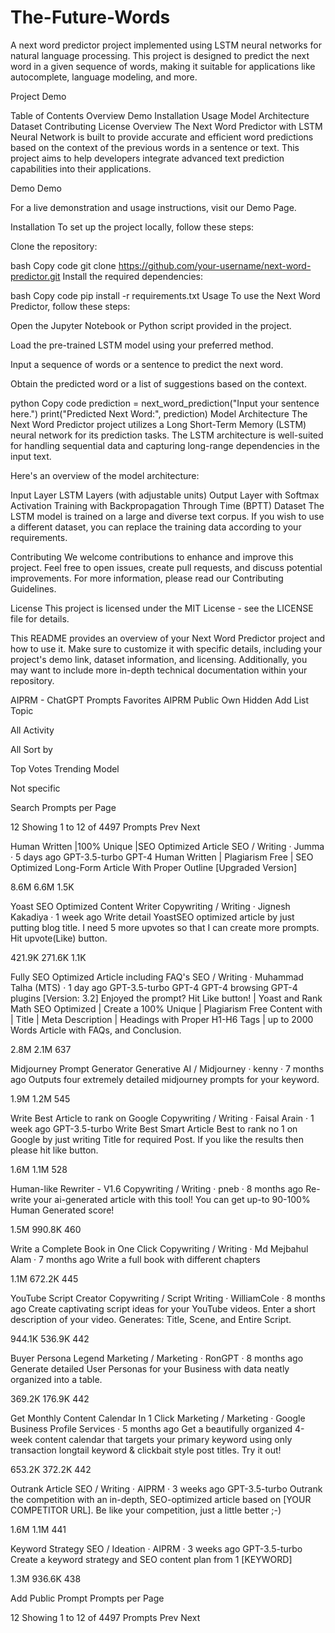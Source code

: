 # The-Future-Words

A next word predictor project implemented using LSTM neural networks for natural language processing. This project is designed to predict the next word in a given sequence of words, making it suitable for applications like autocomplete, language modeling, and more.

Project Demo

Table of Contents
Overview
Demo
Installation
Usage
Model Architecture
Dataset
Contributing
License
Overview
The Next Word Predictor with LSTM Neural Network is built to provide accurate and efficient word predictions based on the context of the previous words in a sentence or text. This project aims to help developers integrate advanced text prediction capabilities into their applications.

Demo
Demo

For a live demonstration and usage instructions, visit our Demo Page.

Installation
To set up the project locally, follow these steps:

Clone the repository:

bash
Copy code
git clone https://github.com/your-username/next-word-predictor.git
Install the required dependencies:

bash
Copy code
pip install -r requirements.txt
Usage
To use the Next Word Predictor, follow these steps:

Open the Jupyter Notebook or Python script provided in the project.

Load the pre-trained LSTM model using your preferred method.

Input a sequence of words or a sentence to predict the next word.

Obtain the predicted word or a list of suggestions based on the context.

python
Copy code
prediction = next_word_prediction("Input your sentence here.")
print("Predicted Next Word:", prediction)
Model Architecture
The Next Word Predictor project utilizes a Long Short-Term Memory (LSTM) neural network for its prediction tasks. The LSTM architecture is well-suited for handling sequential data and capturing long-range dependencies in the input text.

Here's an overview of the model architecture:

Input Layer
LSTM Layers (with adjustable units)
Output Layer with Softmax Activation
Training with Backpropagation Through Time (BPTT)
Dataset
The LSTM model is trained on a large and diverse text corpus. If you wish to use a different dataset, you can replace the training data according to your requirements.

Contributing
We welcome contributions to enhance and improve this project. Feel free to open issues, create pull requests, and discuss potential improvements. For more information, please read our Contributing Guidelines.

License
This project is licensed under the MIT License - see the LICENSE file for details.

This README provides an overview of your Next Word Predictor project and how to use it. Make sure to customize it with specific details, including your project's demo link, dataset information, and licensing. Additionally, you may want to include more in-depth technical documentation within your repository.




AIPRM - ChatGPT Prompts
  Favorites
  AIPRM
Public
Own
  Hidden
  Add List
Topic

All
Activity

All
Sort by

Top Votes Trending
Model

Not specific

Search
Prompts per Page

12
Showing 1 to 12 of 4497 Prompts
Prev
Next

Human Written |100% Unique |SEO Optimized Article
SEO / Writing
·
Jumma
·
5 days ago
GPT-3.5-turbo GPT-4 Human Written | Plagiarism Free | SEO Optimized Long-Form Article With Proper Outline [Upgraded Version]

  8.6M
  6.6M
  1.5K  

Yoast SEO Optimized Content Writer
Copywriting / Writing
·
Jignesh Kakadiya
·
1 week ago
Write detail YoastSEO optimized article by just putting blog title. I need 5 more upvotes so that I can create more prompts. Hit upvote(Like) button.

  421.9K
  271.6K
  1.1K  

Fully SEO Optimized Article including FAQ's
SEO / Writing
·
Muhammad Talha (MTS)
·
1 day ago
GPT-3.5-turbo GPT-4 GPT-4 browsing GPT-4 plugins [Version: 3.2] Enjoyed the prompt? Hit Like button! | Yoast and Rank Math SEO Optimized | Create a 100% Unique | Plagiarism Free Content with | Title | Meta Description | Headings with Proper H1-H6 Tags | up to 2000 Words Article with FAQs, and Conclusion.

  2.8M
  2.1M
  637  

Midjourney Prompt Generator
Generative AI / Midjourney
·
kenny
·
7 months ago
Outputs four extremely detailed midjourney prompts for your keyword.

  1.9M
  1.2M
  545  

Write Best Article to rank on Google
Copywriting / Writing
·
Faisal Arain
·
1 week ago
GPT-3.5-turbo Write Best Smart Article Best to rank no 1 on Google by just writing Title for required Post. If you like the results then please hit like button.

  1.6M
  1.1M
  528  

Human-like Rewriter - V1.6
Copywriting / Writing
·
pneb
·
8 months ago
Re-write your ai-generated article with this tool! You can get up-to 90-100% Human Generated score!

  1.5M
  990.8K
  460  

Write a Complete Book in One Click
Copywriting / Writing
·
Md Mejbahul Alam
·
7 months ago
Write a full book with different chapters

  1.1M
  672.2K
  445  

YouTube Script Creator
Copywriting / Script Writing
·
WilliamCole
·
8 months ago
Create captivating script ideas for your YouTube videos. Enter a short description of your video. Generates: Title, Scene, and Entire Script.

  944.1K
  536.9K
  442  

Buyer Persona Legend
Marketing / Marketing
·
RonGPT
·
8 months ago
Generate detailed User Personas for your Business with data neatly organized into a table.

  369.2K
  176.9K
  442  

Get Monthly Content Calendar In 1 Click
Marketing / Marketing
·
Google Business Profile Services
·
5 months ago
Get a beautifully organized 4-week content calendar that targets your primary keyword using only transaction longtail keyword & clickbait style post titles. Try it out!

  653.2K
  372.2K
  442  

Outrank Article
SEO / Writing
·
AIPRM
·
3 weeks ago
GPT-3.5-turbo Outrank the competition with an in-depth, SEO-optimized article based on [YOUR COMPETITOR URL]. Be like your competition, just a little better ;-)

  1.6M
  1.1M
  441  

Keyword Strategy
SEO / Ideation
·
AIPRM
·
3 weeks ago
GPT-3.5-turbo Create a keyword strategy and SEO content plan from 1 [KEYWORD]

  1.3M
  936.6K
  438  

Add Public Prompt
Prompts per Page

12
Showing 1 to 12 of 4497 Prompts
Prev
Next

